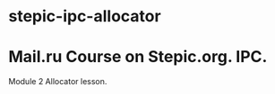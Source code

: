 # stepic-ipc-allocator
Mail.ru Course on Stepic.org. IPC.
==================================

Module 2
Allocator lesson.
